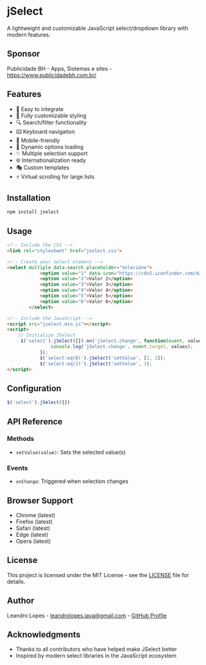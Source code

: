 # jSelect

A lightweight and customizable JavaScript select/dropdown library with modern features.

## Sponsor

Publicidade BH - Apps, Sistemas e sites - https://www.publicidadebh.com.br/

## Features

- 🎯 Easy to integrate
- 🎨 Fully customizable styling
- 🔍 Search/filter functionality
- ⌨️ Keyboard navigation
- 📱 Mobile-friendly
- 🔄 Dynamic options loading
- ✨ Multiple selection support
- 🌐 Internationalization ready
- 🎭 Custom templates
- ⚡ Virtual scrolling for large lists

## Installation

```bash
npm install jselect
```

## Usage

```html
<!-- Include the CSS -->
<link rel="stylesheet" href="jselect.css">

<!-- Create your select element -->
<select multiple data-search placeholder="Selecione">
            <option value="1" data-icon="https://cdn2.iconfinder.com/data/icons/flags_gosquared/64/Brazil_flat.png">Valor 1</option>
            <option value="2">Valor 2</option>
            <option value="3">Valor 3</option>
            <option value="4">Valor 4</option>
            <option value="5">Valor 5</option>
            <option value="6">Valor 6</option>
        </select>

<!-- Include the JavaScript -->
<script src="jselect.min.js"></script>
<script>
    // Initialize JSelect
     $('select').jSelect({}).on('jSelect.change', function(event, values){
                console.log('jSelect.change', event.target, values);
            });
            $('select:eq(0)').jSelect('setValue', [1, 2]);
            $('select:eq(1)').jSelect('setValue', 1);
</script>
```

## Configuration

```javascript
$('select').jSelect({})
```

## API Reference

### Methods

- `setValue(value)`: Sets the selected value(s)

### Events

- `onChange`: Triggered when selection changes

## Browser Support

- Chrome (latest)
- Firefox (latest)
- Safari (latest)
- Edge (latest)
- Opera (latest)

## License

This project is licensed under the MIT License - see the [LICENSE](LICENSE) file for details.

## Author

Leandro Lopes - leandrolopes.java@gmail.com - [GitHub Profile](https://github.com/leandrolopes13)

## Acknowledgments

- Thanks to all contributors who have helped make JSelect better
- Inspired by modern select libraries in the JavaScript ecosystem